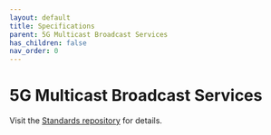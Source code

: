 ```yaml
---
layout: default
title: Specifications
parent: 5G Multicast Broadcast Services
has_children: false
nav_order: 0
---
```

# 5G Multicast Broadcast Services
Visit the [Standards repository](https://5g-mag.github.io/Standards/pages/5g-multicast-broadcast-services.html) for details.
